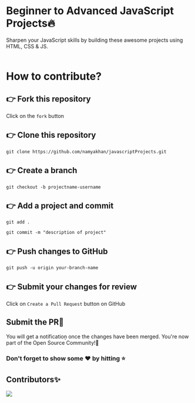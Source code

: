 # Beginner to Advanced JavaScript Projects🔥

Sharpen your JavaScript skills by building these awesome projects using HTML, CSS &amp; JS.
<br>
<br>

# How to contribute? <br>

## 👉 Fork this repository <br>

Click on the `fork` button<br>

## 👉 Clone this repository <br>

```
git clone https://github.com/namyakhan/javascriptProjects.git
```

## 👉 Create a branch

```
git checkout -b projectname-username
```

## 👉 Add a project and commit

```
git add .
```

```
git commit -m "description of project"
```

## 👉 Push changes to GitHub

```
git push -u origin your-branch-name
```

## 👉 Submit your changes for review

Click on `Create a Pull Request` button on GitHub<br>

## Submit the PR🤩

You will get a notification̦ once the changes have been merged. You're now part of the Open Source Community!🎉

### Don't forget to show some ❤️ by hitting ⭐️

## Contributors✨

<a href = "https://github.com/namyakhan/javascriptProjects/graphs/contributors">
  <img src = "https://contrib.rocks/image?repo=namyakhan/javascriptProjects"/>
</a>
